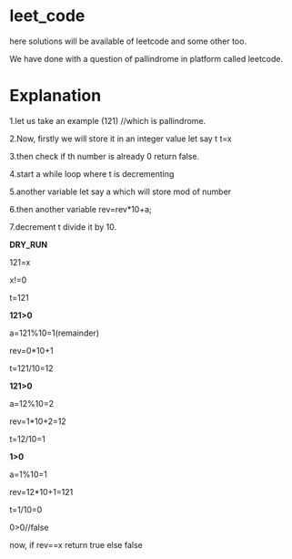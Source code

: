 # leet_code

here solutions will be available of leetcode and some other too.

We have done with a question of pallindrome in platform called leetcode.

# **Explanation**

1.let us take an example (121)   //which is pallindrome.

2.Now, firstly we will store it in an integer value let say t t=x

 3.then check if th number is already 0 return false.

4.start a while loop where t is decrementing

5.another variable let say a which will store mod of number

6.then another variable rev=rev*10+a;

7.decrement t divide it by 10.

**DRY_RUN**

121=x

x!=0

t=121

**121>0**

a=121%10=1(remainder)

rev=0*10+1

t=121/10=12

**121>0**

a=12%10=2

rev=1*10+2=12

t=12/10=1

**1>0**

a=1%10=1

rev=12*10+1=121

t=1/10=0

0>0//false

now, if rev==x return true else false
